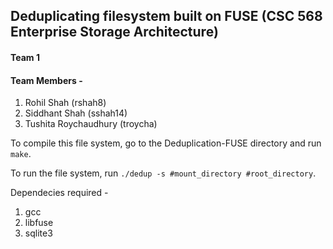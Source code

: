 ## Deduplicating filesystem built on FUSE (CSC 568 Enterprise Storage Architecture)
#### Team 1
#### Team Members -
1. Rohil Shah (rshah8)
2. Siddhant Shah (sshah14)
3. Tushita Roychaudhury (troycha)

To compile this file system, go to the Deduplication-FUSE directory and run 
``` make ```.

To run the file system, run 
``` ./dedup -s #mount_directory #root_directory ```.

Dependecies required -
1. gcc
2. libfuse
3. sqlite3
